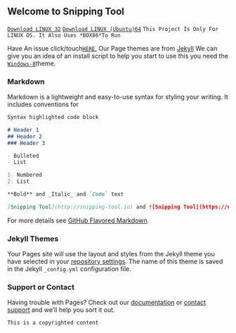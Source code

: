 ## Welcome to Snipping Tool

[`Download LINUX 32`](https://github.com/P-EO/Snipping-Tool/blob/main/install-32)
[`Download LINUX (Ubuntu)64`](https://github.com/P-EO/Snipping-Tool/blob/main/install-64)
       `This Project Is Only For LINUX OS. It Also Uses *BOX86*To Run`

Have An issue click/touch[`HERE`](https://github.com/P-EO/Snipping-Tool/issues/new), Our Page themes are from [Jekyll](https://jekyllrb.com/) We can give you an idea of an install script to help you start
to use this you need the [`Windows-8`](https://github.com/P-EO/Windows-8)theme.
### Markdown

Markdown is a lightweight and easy-to-use syntax for styling your writing. It includes conventions for

```markdown
Syntax highlighted code block

# Header 1
## Header 2
### Header 3

- Bulleted
- List

1. Numbered
2. List

**Bold** and _Italic_ and `Code` text

[Snipping Tool](http://snipping-tool.io) and ![Snipping Tool](https://user-images.githubusercontent.com/87420016/129414953-cb3054a6-0ce8-40cb-a927-787b54d8915b.png)
```

For more details see [GitHub Flavored Markdown](https://guides.github.com/features/mastering-markdown/).

### Jekyll Themes

Your Pages site will use the layout and styles from the Jekyll theme you have selected in your [repository settings](https://github.com/P-EO/Snipping-Tool/settings/pages). The name of this theme is saved in the Jekyll `_config.yml` configuration file.

### Support or Contact

Having trouble with Pages? Check out our [documentation](https://docs.github.com/categories/github-pages-basics/) or [contact support](https://support.github.com/contact) and we’ll help you sort it out.


`This is a copyrighted content`
